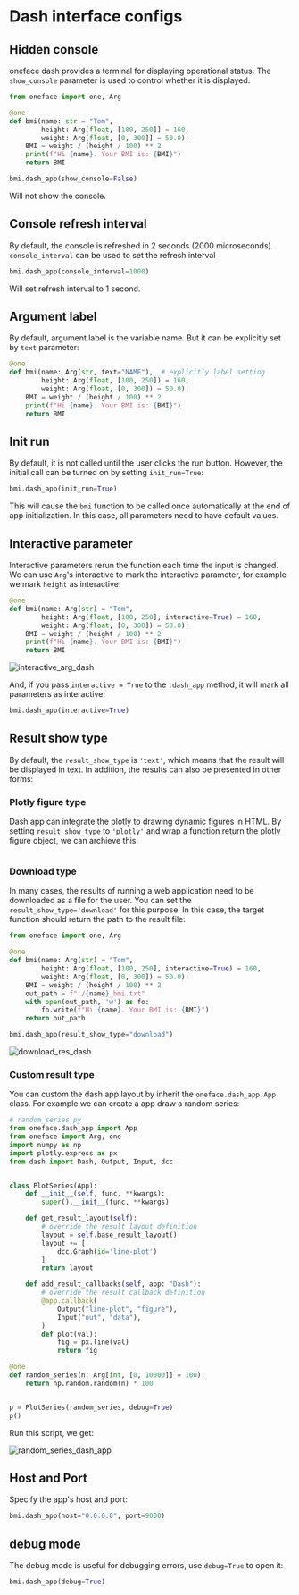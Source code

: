 # Dash interface configs

## Hidden console

oneface dash provides a terminal for displaying operational status.
The `show_console` parameter is used to control whether it is displayed.

```Python
from oneface import one, Arg

@one
def bmi(name: str = "Tom",
        height: Arg[float, [100, 250]] = 160,
        weight: Arg[float, [0, 300]] = 50.0):
    BMI = weight / (height / 100) ** 2
    print(f"Hi {name}. Your BMI is: {BMI}")
    return BMI

bmi.dash_app(show_console=False)
```

Will not show the console.

## Console refresh interval

By default, the console is refreshed in 2 seconds (2000 microseconds).
`console_interval` can be used to set the refresh interval

```Python
bmi.dash_app(console_interval=1000)
```

Will set refresh interval to 1 second.

## Argument label

By default, argument label is the variable name. But it can be explicitly set by `text` parameter:

```Python
@one
def bmi(name: Arg(str, text="NAME"),  # explicitly label setting
        height: Arg(float, [100, 250]) = 160,
        weight: Arg(float, [0, 300]) = 50.0):
    BMI = weight / (height / 100) ** 2
    print(f"Hi {name}. Your BMI is: {BMI}")
    return BMI
```

## Init run

By default, it is not called until the user clicks the run button.
However, the initial call can be turned on by setting `init_run=True`:

```Python
bmi.dash_app(init_run=True)
```

This will cause the `bmi` function to be called once automatically at the end of app initialization.
In this case, all parameters need to have default values.

## Interactive parameter

Interactive parameters rerun the function each time the input is changed.
We can use `Arg`'s interactive to mark the interactive parameter, for example we mark `height` as interactive:

```Python
@one
def bmi(name: Arg(str) = "Tom",
        height: Arg(float, [100, 250], interactive=True) = 160,
        weight: Arg(float, [0, 300]) = 50.0):
    BMI = weight / (height / 100) ** 2
    print(f"Hi {name}. Your BMI is: {BMI}")
    return BMI
```

![interactive_arg_dash](./imgs/interactive_arg_dash.gif)

And, if you pass `interactive = True` to the `.dash_app` method, it will mark all parameters as interactive:

```Python
bmi.dash_app(interactive=True)
```

## Result show type

By default, the `result_show_type` is `'text'`, which means that the result will be displayed in text.
In addition, the results can also be presented in other forms:


### Plotly figure type

Dash app can integrate the plotly to drawing dynamic figures in HTML.
By setting `result_show_type` to `'plotly'` and wrap a function return the plotly figure object,
we can archieve this:

```Python
```

### Download type

In many cases, the results of running a web application need to be downloaded as a file for the user.
You can set the `result_show_type='download'` for this purpose.
In this case, the target function should return the path to the result file:

```Python
from oneface import one, Arg

@one
def bmi(name: Arg(str) = "Tom",
        height: Arg(float, [100, 250], interactive=True) = 160,
        weight: Arg(float, [0, 300]) = 50.0):
    BMI = weight / (height / 100) ** 2
    out_path = f"./{name}_bmi.txt"
    with open(out_path, 'w') as fo:
        fo.write(f"Hi {name}. Your BMI is: {BMI}")
    return out_path

bmi.dash_app(result_show_type="download")
```

![download_res_dash](./imgs/download_res_dash.gif)


### Custom result type

You can custom the dash app layout by inherit the `oneface.dash_app.App` class.
For example we can create a app draw a random series:

```Python
# random_series.py
from oneface.dash_app import App
from oneface import Arg, one
import numpy as np
import plotly.express as px
from dash import Dash, Output, Input, dcc


class PlotSeries(App):
    def __init__(self, func, **kwargs):
        super().__init__(func, **kwargs)

    def get_result_layout(self):
        # override the result layout definition
        layout = self.base_result_layout()
        layout += [
            dcc.Graph(id='line-plot')
        ]
        return layout

    def add_result_callbacks(self, app: "Dash"):
        # override the result callback definition
        @app.callback(
            Output("line-plot", "figure"),
            Input("out", "data"),
        )
        def plot(val):
            fig = px.line(val)
            return fig

@one
def random_series(n: Arg[int, [0, 10000]] = 100):
    return np.random.random(n) * 100


p = PlotSeries(random_series, debug=True)
p()
```

Run this script, we get:

![random_series_dash_app](./imgs/random_series_dash_app.gif)

## Host and Port

Specify the app's host and port:

```Python
bmi.dash_app(host="0.0.0.0", port=9000)
```

## debug mode

The debug mode is useful for debugging errors, use `debug=True` to open it:

```Python
bmi.dash_app(debug=True)
```
